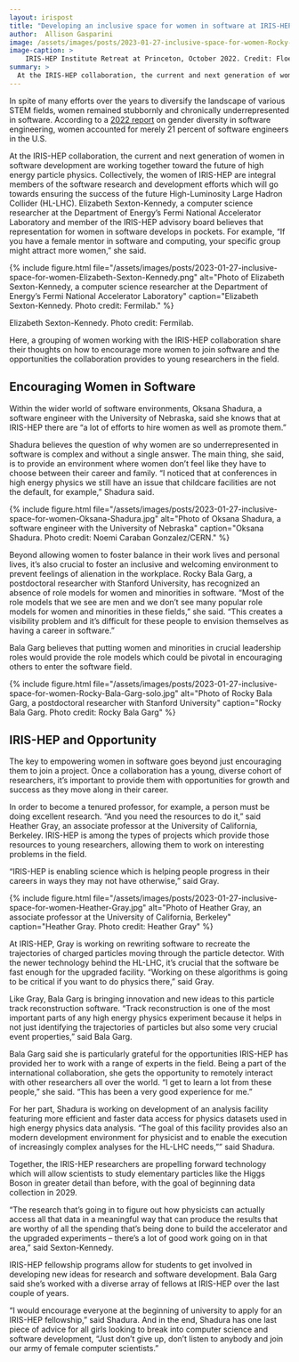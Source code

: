 ```yaml
---
layout: irispost
title: "Developing an inclusive space for women in software at IRIS-HEP"
author:  Allison Gasparini
image: /assets/images/posts/2023-01-27-inclusive-space-for-women-Rocky-Bala-Garg-WS.png
image-caption: >
    IRIS-HEP Institute Retreat at Princeton, October 2022. Credit: Floe Fusin-Wischusen, Princeton University
summary: >
  At the IRIS-HEP collaboration, the current and next generation of women in software development are working together toward the future of high energy particle physics. 
---
```


In spite of many efforts over the years to diversify the landscape of various STEM fields, women remained stubbornly and chronically underrepresented in software. According to a [2022 report](https://www.celential.ai/blog/percentage-of-female-software-engineers/&sa=D&source=editors&ust=1675183084200683&usg=AOvVaw3wG0ztG_q7bNlQ5Xb7iHzU) on gender diversity in software engineering, women accounted for merely 21 percent of software engineers in the U.S.

At the IRIS-HEP collaboration, the current and next generation of women in software development are working together toward the future of high energy particle physics. Collectively, the women of IRIS-HEP are integral members of the software research and development efforts which will go towards ensuring the success of the future High-Luminosity Large Hadron Collider (HL-LHC). Elizabeth Sexton-Kennedy, a computer science researcher at the Department of Energy’s Fermi National Accelerator Laboratory and member of the IRIS-HEP advisory board believes that representation for women in software develops in pockets. For example, “If you have a female mentor in software and computing, your specific group might attract more women,” she said.

{% include figure.html
    file="/assets/images/posts/2023-01-27-inclusive-space-for-women-Elizabeth-Sexton-Kennedy.png"
    alt="Photo of Elizabeth Sexton-Kennedy, a computer science researcher at the Department of Energy’s Fermi National Accelerator Laboratory"
    caption="Elizabeth Sexton-Kennedy. Photo credit: Fermilab."
%}

Elizabeth Sexton-Kennedy. Photo credit: Fermilab.

Here, a grouping of women working with the IRIS-HEP collaboration share their thoughts on how to encourage more women to join software and the opportunities the collaboration provides to young researchers in the field.  


## Encouraging Women in Software

Within the wider world of software environments, Oksana Shadura, a software engineer with the University of Nebraska, said she knows that at IRIS-HEP there are “a lot of efforts to hire women as well as promote them.” 

Shadura believes the question of why women are so underrepresented in software is complex and without a single answer. The main thing, she said, is to provide an environment where women don’t feel like they have to choose between their career and family. “I noticed that at conferences in high energy physics we still have an issue that childcare facilities are not the default, for example,” Shadura said.

{% include figure.html
    file="/assets/images/posts/2023-01-27-inclusive-space-for-women-Oksana-Shadura.jpg"
    alt="Photo of Oksana Shadura, a software engineer with the University of Nebraska"
    caption="Oksana Shadura. Photo credit: Noemi Caraban Gonzalez/CERN."
%}

Beyond allowing women to foster balance in their work lives and personal lives, it’s also crucial to foster an inclusive and welcoming environment to prevent feelings of alienation in the workplace. Rocky Bala Garg, a postdoctoral researcher with Stanford University, has recognized an absence of role models for women and minorities in software. “Most of the role models that we see are men and we don’t see many popular role models for women and minorities in these fields,” she said. “This creates a visibility problem and it’s difficult for these people to envision themselves as having a career in software.” 

Bala Garg believes that putting women and minorities in crucial leadership roles would provide the role models which could be pivotal in encouraging others to enter the software field. 

{% include figure.html
    file="/assets/images/posts/2023-01-27-inclusive-space-for-women-Rocky-Bala-Garg-solo.jpg"
    alt="Photo of Rocky Bala Garg, a postdoctoral researcher with Stanford University"
    caption="Rocky Bala Garg. Photo credit: Rocky Bala Garg"
%} 

## IRIS-HEP and Opportunity

The key to empowering women in software goes beyond just encouraging them to join a project. Once a collaboration has a young, diverse cohort of researchers, it’s important to provide them with opportunities for growth and success as they move along in their career.

In order to become a tenured professor, for example, a person must be doing excellent research. “And you need the resources to do it,” said Heather Gray, an associate professor at the University of California, Berkeley. IRIS-HEP is among the types of projects which provide those resources to young researchers, allowing them to work on interesting problems in the field.

“IRIS-HEP is enabling science which is helping people progress in their careers in ways they may not have otherwise,” said Gray. 

{% include figure.html
    file="/assets/images/posts/2023-01-27-inclusive-space-for-women-Heather-Gray.jpg"
    alt="Photo of Heather Gray,  an associate professor at the University of California, Berkeley"
    caption="Heather Gray. Photo credit: Heather Gray"
%}

At IRIS-HEP, Gray is working on rewriting software to recreate the trajectories of charged particles moving through the particle detector. With the newer technology behind the HL-LHC, it’s crucial that the software be fast enough for the upgraded facility. “Working on these algorithms is going to be critical if you want to do physics there,” said Gray.

Like Gray, Bala Garg is bringing innovation and new ideas to this particle track reconstruction software. “Track reconstruction is one of the most important parts of any high energy physics experiment because it helps in not just identifying the trajectories of particles but also some very crucial event properties,” said Bala Garg.

Bala Garg said she is particularly grateful for the opportunities IRIS-HEP has provided her to work with a range of experts in the field. Being a part of the international collaboration, she gets the opportunity to remotely interact with other researchers all over the world. “I get to learn a lot from these people,” she said. “This has been a very good experience for me.”

For her part, Shadura is working on development of an analysis facility featuring more efficient and faster data access for physics datasets used in high energy physics data analysis. “The goal of this facility provides also an modern development environment for physicist and to enable the execution of increasingly complex analyses for the HL-LHC needs,”” said Shadura.

Together, the IRIS-HEP researchers are propelling forward technology which will allow scientists to study elementary particles like the Higgs Boson in greater detail than before, with the goal of beginning data collection in 2029.

“The research that’s going in to figure out how physicists can actually access all that data in a meaningful way that can produce the results that are worthy of all the spending that’s being done to build the accelerator and the upgraded experiments – there’s a lot of good work going on in that area,” said Sexton-Kennedy.

IRIS-HEP fellowship programs allow for students to get involved in developing new ideas for research and software development. Bala Garg said she’s worked with a diverse array of fellows at IRIS-HEP over the last couple of years. 

“I would encourage everyone at the beginning of university to apply for an IRIS-HEP fellowship,” said Shadura. And in the end, Shadura has one last piece of advice for all girls looking to break into computer science and software development, “Just don’t give up, don’t listen to anybody and join our army of female computer scientists.” 